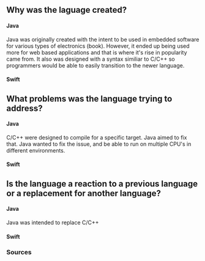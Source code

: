 ## Why was the laguage created?
#### Java
Java was originally created with the intent to be used in embedded software for various types of electronics (book). However, it ended up being used more for web based applications and that is where it's rise in popularity came from. It also was designed with a syntax similiar to C/C++ so programmers would be able to easily transition to the newer language.


#### Swift

## What problems was the language trying to address?
#### Java
C/C++ were designed to compile for a specific target. Java aimed to fix that. Java wanted to fix the issue, and be able to run on multiple CPU's in different environments.
#### Swift

## Is the language a reaction to a previous language or a replacement for another language?
#### Java
Java was intended to replace C/C++

#### Swift


### Sources
